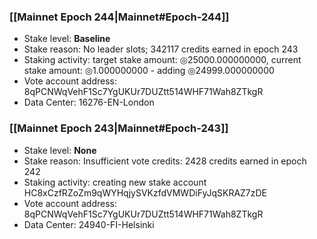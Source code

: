### [[Mainnet Epoch 244|Mainnet#Epoch-244]]
* Stake level: **Baseline**
* Stake reason: No leader slots; 342117 credits earned in epoch 243
* Staking activity: target stake amount: ◎25000.000000000, current stake amount: ◎1.000000000 - adding ◎24999.000000000
* Vote account address: 8qPCNWqVehF1Sc7YgUKUr7DUZtt514WHF71Wah8ZTkgR
* Data Center: 16276-EN-London
### [[Mainnet Epoch 243|Mainnet#Epoch-243]]
* Stake level: **None**
* Stake reason: Insufficient vote credits: 2428 credits earned in epoch 242
* Staking activity: creating new stake account HC8xCzfRZoZm9qWYHqjySVKzfdVMWDiFyJqSKRAZ7zDE
* Vote account address: 8qPCNWqVehF1Sc7YgUKUr7DUZtt514WHF71Wah8ZTkgR
* Data Center: 24940-FI-Helsinki